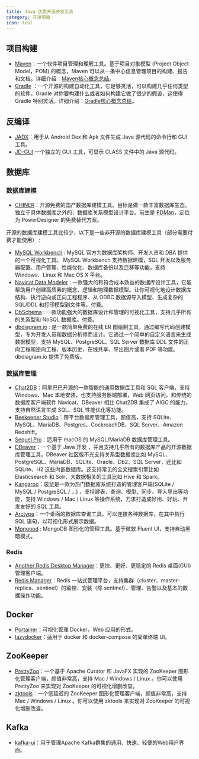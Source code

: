 ```yaml
---
title: Java 优质开源开发工具
category: 开源项目
icon: tool
---
```


## 项目构建

- [Maven](https://maven.apache.org/)：一个软件项目管理和理解工具。基于项目对象模型 (Project Object Model，POM) 的概念，Maven 可以从一条中心信息管理项目的构建、报告和文档。详细介绍：[Maven核心概念总结](https://javaguide.cn/tools/maven/maven-core-concepts.html)。
- [Gradle](https://gradle.org/) ：一个开源的构建自动化工具，它足够灵活，可以构建几乎任何类型的软件。Gradle 对你要构建什么或者如何构建它做了很少的假设，这使得 Gradle 特别灵活。详细介绍：[Gradle核心概念总结](https://javaguide.cn/tools/gradle/gradle-core-concepts.html)。

## 反编译

- [JADX](https://github.com/skylot/jadx)：用于从 Android Dex 和 Apk 文件生成 Java 源代码的命令行和 GUI 工具。
- [JD-GUI](https://github.com/java-decompiler/jd-gui):一个独立的 GUI 工具，可显示 CLASS 文件中的 Java 源代码。

## 数据库

### 数据库建模

- [CHINER](https://gitee.com/robergroup/chiner)：开源免费的国产数据库建模工具。目标是做一款丰富数据库生态，独立于具体数据库之外的，数据库关系模型设计平台。前生是 [PDMan](https://gitee.com/robergroup/pdman)，定位为 PowerDesigner 的免费替代方案。

开源的数据库建模工具比较少，以下是一些非开源的数据库建模工具（部分需要付费才能使用） :

- [MySQL Workbench](https://www.mysql.com/products/workbench/) : MySQL 官方为数据库架构师、开发人员和 DBA 提供的一个可视化工具。 MySQL Workbench 支持数据建模，SQL 开发以及服务器配置、用户管理、性能优化、数据库备份以及迁移等功能，支持 Windows、Linux 和 Mac OS X 平台。
- [Navicat Data Modeler](https://www.navicat.com.cn/products/navicat-data-modeler) : 一款强大的和符合成本效益的数据库设计工具，它能帮助用户创建高质素的概念、逻辑和物理数据模型。让你可视化地设计数据库结构、执行逆向或正向工程程序、从 ODBC 数据源导入模型、生成复杂的 SQL/DDL 和打印模型到文件等。付费。
- [DbSchema](https://dbschema.com/) : 一款功能强大的数据库设计和管理的可视化工具，支持几乎所有的关系型和 NoSQL 数据库。付费。
- [dbdiagram.io](https://dbdiagram.io/home) : 是一款简单免费的在线 ER 图绘制工具，通过编写代码创建模型，专为开发人员和数据分析师而设计。它通过一个简单的自定义语言来生成数据模型，支持 MySQL、PostgreSQL、SQL Server 数据库 DDL 文件的正向工程和逆向工程、版本历史、在线共享、导出图片或者 PDF 等功能。dbdiagram.io 提供了免费版。

### 数据库管理

- [Chat2DB](https://github.com/alibaba/Chat2DB)：阿里巴巴开源的一款智能的通用数据库工具和 SQL 客户端，支持 Windows、Mac 本地安装，也支持服务器端部署，Web 网页访问。和传统的数据库客户端软件 Navicat、DBeaver 相比 Chat2DB 集成了 AIGC 的能力，支持自然语言生成 SQL、SQL 性能优化等功能。
- [Beekeeper Studio](https://github.com/beekeeper-studio/beekeeper-studio)：跨平台数据库管理工具，颜值高，支持 SQLite、MySQL、MariaDB、Postgres、CockroachDB、SQL Server、Amazon Redshift。
- [Sequel Pro](https://github.com/sequelpro/sequelpro)：适用于 macOS 的 MySQL/MariaDB 数据库管理工具。
- [DBeaver](https://github.com/dbeaver/dbeaver)：一个基于 Java 开发 ，并且支持几乎所有的数据库产品的开源数据库管理工具。DBeaver 社区版不光支持关系型数据库比如 MySQL、PostgreSQL、MariaDB、SQLite、Oracle、Db2、SQL Server，还比如 SQLite、H2 这些内嵌数据库。还支持常见的全文搜索引擎比如 Elasticsearch 和 Solr、大数据相关的工具比如 Hive 和 Spark。
- [Kangaroo](https://gitee.com/dbkangaroo/kangaroo)：袋鼠是一款为热门数据库系统打造的管理客户端(SQLite / MySQL / PostgreSQL / ...) ，支持建表、查询、模型、同步、导入导出等功能，支持 Windows / Mac / Linux 等操作系统，力求打造成好用、好玩、开发友好的 SQL 工具。
- [Arctype](https://arctype.com/)：一个桌面的数据库查询工具，可以连接各种数据库，在其中执行 SQL 语句，以可视化形式展示数据。
- [Mongood](https://github.com/RenzHoly/Mongood) : MongoDB 图形化的管理工具。基于微软 Fluent UI，支持自动黑暗模式。

### Redis

- [Another Redis Desktop Manager](https://github.com/qishibo/AnotherRedisDesktopManager/blob/master/README.zh-CN.md)：更快、更好、更稳定的 Redis 桌面(GUI)管理客户端。
- [Redis Manager](https://github.com/ngbdf/redis-manager)：Redis 一站式管理平台，支持集群（cluster、master-replica、sentinel）的监控、安装（除 sentinel）、管理、告警以及基本的数据操作功能。

## Docker

- [Portainer](https://github.com/portainer/portainer)：可视化管理 Docker，Web 应用的形式。
- [lazydocker](https://github.com/jesseduffield/lazydocker)：适用于 docker 和 docker-compose 的简单终端 UI。

## ZooKeeper

- [PrettyZoo](https://github.com/vran-dev/PrettyZoo)：一个基于 Apache Curator 和 JavaFX 实现的 ZooKeeper 图形化管理客户端，颜值非常高，支持 Mac / Windows / Linux 。你可以使用 PrettyZoo 来实现对 ZooKeeper 的可视化增删改查。
- [zktools](https://zktools.readthedocs.io/en/latest/#installing)：一个低延迟的 ZooKeeper 图形化管理客户端，颜值非常高，支持 Mac / Windows / Linux 。你可以使用 zktools 来实现对 ZooKeeper 的可视化增删改查。

## Kafka
- [kafka-ui](https://github.com/provectus/kafka-ui)：用于管理Apache Kafka群集的通用、快速、轻便的Web用户界面。